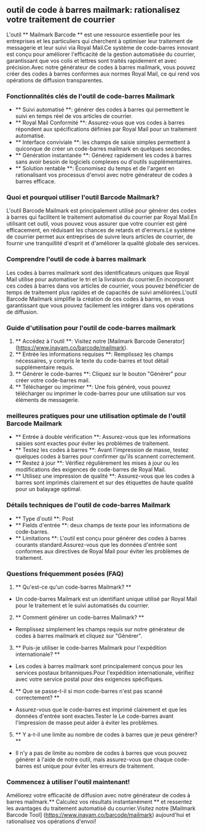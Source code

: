 ## outil de code à barres mailmark: rationalisez votre traitement de courrier

L'outil ** Mailmark Barcode ** est une ressource essentielle pour les entreprises et les particuliers qui cherchent à optimiser leur traitement de messagerie et leur suivi via Royal Mail.Ce système de code-barres innovant est conçu pour améliorer l'efficacité de la gestion automatisée du courrier, garantissant que vos colis et lettres sont traités rapidement et avec précision.Avec notre générateur de codes à barres mailmark, vous pouvez créer des codes à barres conformes aux normes Royal Mail, ce qui rend vos opérations de diffusion transparentes.

### Fonctionnalités clés de l'outil de code-barres Mailmark

- ** Suivi automatisé **: générer des codes à barres qui permettent le suivi en temps réel de vos articles de courrier.
- ** Royal Mail Conformité **: Assurez-vous que vos codes à barres répondent aux spécifications définies par Royal Mail pour un traitement automatisé.
- ** Interface conviviale **: les champs de saisie simples permettent à quiconque de créer un code-barres mailmark en quelques secondes.
- ** Génération instantanée **: Générez rapidement les codes à barres sans avoir besoin de logiciels complexes ou d'outils supplémentaires.
- ** Solution rentable **: Économisez du temps et de l'argent en rationalisant vos processus d'envoi avec notre générateur de codes à barres efficace.

### Quoi et pourquoi utiliser l'outil Barcode Mailmark?

L'outil Barcode Mailmark est principalement utilisé pour générer des codes à barres qui facilitent le traitement automatisé du courrier par Royal Mail.En utilisant cet outil, vous pouvez vous assurer que votre courrier est géré efficacement, en réduisant les chances de retards et d'erreurs.Le système de courrier permet aux entreprises de suivre leurs articles de courrier, de fournir une tranquillité d'esprit et d'améliorer la qualité globale des services.

### Comprendre l'outil de code à barres mailmark

Les codes à barres mailmark sont des identificateurs uniques que Royal Mail utilise pour automatiser le tri et la livraison du courrier.En incorporant ces codes à barres dans vos articles de courrier, vous pouvez bénéficier de temps de traitement plus rapides et de capacités de suivi améliorées.L'outil Barcode Mailmark simplifie la création de ces codes à barres, en vous garantissant que vous pouvez facilement les intégrer dans vos opérations de diffusion.

### Guide d'utilisation pour l'outil de code-barres mailmark

1. ** Accédez à l'outil **: Visitez notre [Mailmark Barcode Generator] (https://www.inayam.co/barcode/mailmark).
2. ** Entrée les informations requises **: Remplissez les champs nécessaires, y compris le texte du code-barres et tout détail supplémentaire requis.
3. ** Générer le code-barres **: Cliquez sur le bouton "Générer" pour créer votre code-barres mail.
4. ** Télécharger ou imprimer **: Une fois généré, vous pouvez télécharger ou imprimer le code-barres pour une utilisation sur vos éléments de messagerie.

### meilleures pratiques pour une utilisation optimale de l'outil Barcode Mailmark

- ** Entrée à double vérification **: Assurez-vous que les informations saisies sont exactes pour éviter les problèmes de traitement.
- ** Testez les codes à barres **: Avant l'impression de masse, testez quelques codes à barres pour confirmer qu'ils scannent correctement.
- ** Restez à jour **: Vérifiez régulièrement les mises à jour ou les modifications des exigences de code-barres de Royal Mail.
- ** Utilisez une impression de qualité **: Assurez-vous que les codes à barres sont imprimés clairement et sur des étiquettes de haute qualité pour un balayage optimal.

### Détails techniques de l'outil de code-barres Mailmark

- ** Type d'outil **: Post
- ** Fields d'entrée **: deux champs de texte pour les informations de code-barres.
- ** Limitations **: L'outil est conçu pour générer des codes à barres courants standard.Assurez-vous que les données d'entrée sont conformes aux directives de Royal Mail pour éviter les problèmes de traitement.

### Questions fréquemment posées (FAQ)

1. ** Qu'est-ce qu'un code-barres Mailmark? **
- Un code-barres Mailmark est un identifiant unique utilisé par Royal Mail pour le traitement et le suivi automatisés du courrier.

2. ** Comment générer un code-barres Mailmark? **
- Remplissez simplement les champs requis sur notre générateur de codes à barres mailmark et cliquez sur "Générer".

3. ** Puis-je utiliser le code-barres Mailmark pour l'expédition internationale? **
- Les codes à barres mailmark sont principalement conçus pour les services postaux britanniques.Pour l'expédition internationale, vérifiez avec votre service postal pour des exigences spécifiques.

4. ** Que se passe-t-il si mon code-barres n'est pas scanné correctement? **
- Assurez-vous que le code-barres est imprimé clairement et que les données d'entrée sont exactes.Tester le Le code-barres avant l'impression de masse peut aider à éviter les problèmes.

5. ** Y a-t-il une limite au nombre de codes à barres que je peux générer? **
- Il n'y a pas de limite au nombre de codes à barres que vous pouvez générer à l'aide de notre outil, mais assurez-vous que chaque code-barres est unique pour éviter les erreurs de traitement.

### Commencez à utiliser l'outil maintenant!

Améliorez votre efficacité de diffusion avec notre générateur de codes à barres mailmark.** Calculez vos résultats instantanément ** et ressentez les avantages du traitement automatisé du courrier.Visitez notre [Mailmark Barcode Tool] (https://www.inayam.co/barcode/mailmark) aujourd'hui et rationalisez vos opérations d'envoi!